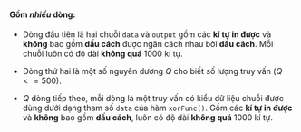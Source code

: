 #### Gồm *nhiều* dòng:
- Dòng đầu tiên là hai chuỗi `data` và `output` gồm các **kí tự in được** và **không** bao gồm **dấu cách** được ngăn cách nhau bởi **dấu cách**. Mỗi chuỗi luôn có độ dài **không quá** $1000$ kí tự.

- Dòng thứ hai là một số nguyên dương $Q$ cho biết số lượng truy vấn ($Q <= 500$).

- $Q$ dòng tiếp theo, mỗi dòng là một truy vấn có kiểu dữ liệu chuỗi được dùng dưới dạng tham số `data` của hàm `xorFunc()`. Gồm các **kí tự in được** và **không** bao gồm **dấu cách**, luôn có độ dài **không quá** $1000$ kí tự.

<br></br>
<br></br>
